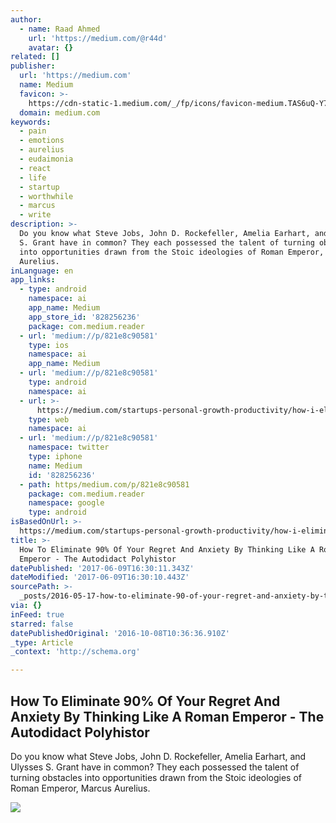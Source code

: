 ```yaml
---
author:
  - name: Raad Ahmed
    url: 'https://medium.com/@r44d'
    avatar: {}
related: []
publisher:
  url: 'https://medium.com'
  name: Medium
  favicon: >-
    https://cdn-static-1.medium.com/_/fp/icons/favicon-medium.TAS6uQ-Y7kcKgi0xjcYHXw.ico
  domain: medium.com
keywords:
  - pain
  - emotions
  - aurelius
  - eudaimonia
  - react
  - life
  - startup
  - worthwhile
  - marcus
  - write
description: >-
  Do you know what Steve Jobs, John D. Rockefeller, Amelia Earhart, and Ulysses
  S. Grant have in common? They each possessed the talent of turning obstacles
  into opportunities drawn from the Stoic ideologies of Roman Emperor, Marcus
  Aurelius.
inLanguage: en
app_links:
  - type: android
    namespace: ai
    app_name: Medium
    app_store_id: '828256236'
    package: com.medium.reader
  - url: 'medium://p/821e8c90581'
    type: ios
    namespace: ai
    app_name: Medium
  - url: 'medium://p/821e8c90581'
    type: android
    namespace: ai
  - url: >-
      https://medium.com/startups-personal-growth-productivity/how-i-eliminated-90-of-my-regret-and-anxiety-by-thinking-like-a-roman-emperor-821e8c90581
    type: web
    namespace: ai
  - url: 'medium://p/821e8c90581'
    namespace: twitter
    type: iphone
    name: Medium
    id: '828256236'
  - path: https/medium.com/p/821e8c90581
    package: com.medium.reader
    namespace: google
    type: android
isBasedOnUrl: >-
  https://medium.com/startups-personal-growth-productivity/how-i-eliminated-90-of-my-regret-and-anxiety-by-thinking-like-a-roman-emperor-821e8c90581#.r3p68jjjb
title: >-
  How To Eliminate 90% Of Your Regret And Anxiety By Thinking Like A Roman
  Emperor - The Autodidact Polyhistor
datePublished: '2017-06-09T16:30:11.343Z'
dateModified: '2017-06-09T16:30:10.443Z'
sourcePath: >-
  _posts/2016-05-17-how-to-eliminate-90-of-your-regret-and-anxiety-by-thinking.md
via: {}
inFeed: true
starred: false
datePublishedOriginal: '2016-10-08T10:36:36.910Z'
_type: Article
_context: 'http://schema.org'

---
```

<article style=""><h1>How To Eliminate 90% Of Your Regret And Anxiety By Thinking Like A Roman Emperor - The Autodidact Polyhistor</h1><p>Do you know what Steve Jobs, John D. Rockefeller, Amelia Earhart, and Ulysses S. Grant have in common? They each possessed the talent of turning obstacles into opportunities drawn from the Stoic ideologies of Roman Emperor, Marcus Aurelius.</p><img src="https://cdn-images-2.medium.com/max/1200/1*QWvae3qAzrjFJyU_CnPc6g.jpeg" /></article>